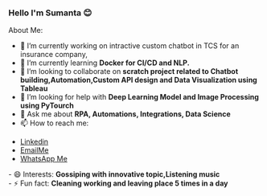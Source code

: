 ### Hello I'm Sumanta 😊

<!--
**sumantas98/sumantas98** is a ✨ _special_ ✨ repository because its `README.md` (this file) appears on your GitHub profile.
-->
About Me:

- 🔭 I’m currently working on intractive custom chatbot in TCS for an insurance company,
- 🌱 I’m currently learning <b>Docker for CI/CD and NLP.</b>
- 👯 I’m looking to collaborate on <b>scratch project related to Chatbot building,Automation,Custom API design and Data Visualization using Tableau</b>
- 🤔 I’m looking for help with <b> Deep Learning Model and Image Processing using PyTourch </b>
- 💬 Ask me about <b> RPA, Automations, Integrations, Data Science </b> 
- 📫 How to reach me:
<ul>
  <li><a href="https://www.linkedin.com/in/sumanta-samanta-3261a317a/">Linkedin</a></li>
  <li><a href="https://mail.google.com/mail/u/0/?tab=rm&ogbl#inbox?compose=GTvVlcSPFdVpbqzThRjnGsNdcCwFQVbQMjWdXSCdWRcfRMXfzxRRCvBvtvpMbgVTlhGcgZwpQjfMS">EmailMe</a></li>
  <li><a href="https://web.whatsapp.com/">WhatsApp Me</a></li>
</ul>  
- 😄 Interests: <b> Gossiping with innovative topic,Listening music </b> <br>
- ⚡ Fun fact: <b> Cleaning working and leaving place 5 times in a day </b>


